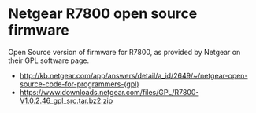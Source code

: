 # Netgear R7800 open source firmware

Open Source version of firmware for R7800, as provided by Netgear on their GPL software page.

* http://kb.netgear.com/app/answers/detail/a_id/2649/~/netgear-open-source-code-for-programmers-(gpl)
* https://www.downloads.netgear.com/files/GPL/R7800-V1.0.2.46_gpl_src.tar.bz2.zip
